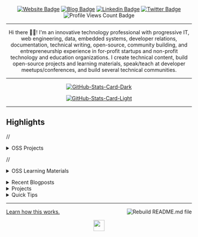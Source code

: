 <div align="center">
<p><a href="https://antarr.dev/"><img src="https://img.shields.io/badge/-Website-3B7EBF?style=for-the-badge&amp;logo=amp&amp;logoColor=white" alt="Website Badge"></a> <a href="https://blog.antarr.dev/"><img src="https://img.shields.io/badge/-Blog-3B7EBF?style=for-the-badge&amp;logo=Hashnode&amp;logoColor=white" alt="Blog Badge"></a> <a href="https://www.linkedin.com/in/antarrbyrd/"><img src="https://img.shields.io/badge/-LinkedIn-3B7EBF?style=for-the-badge&amp;logo=Linkedin&amp;logoColor=white" alt="Linkedin Badge"></a> <a href="https://twitter.com/debuggn_life"><img src="https://img.shields.io/badge/-@debuggn_life-3B7EBF?style=for-the-badge&amp;logo=x&amp;logoColor=white" alt="Twitter Badge"></a> <img src="https://komarev.com/ghpvc/?username=antarr&amp;style=for-the-badge" alt="Profile Views Count Badge"></p>
<hr>
<p>Hi there 👋🏾! I'm an innovative technology professional with progressive IT, web engineering, data, embedded systems, developer relations, documentation, technical writing, open-source, community building, and entrepreneurship experience in for-profit startups and non-profit technology and education organizations. I create technical content, build open-source projects and learning materials, speak/teach at developer meetups/conferences, and build several technical communities.</p>
<hr>
<p><a href="https://github.com/antarr/antarr#gh-dark-mode-only"><img src="https://github-readme-stats.vercel.app/api?username=antarr&amp;show_icons=true&amp;hide_border=true&amp;include_all_commits=true&amp;card_width=600&amp;custom_title=GitHub%20Open%20Source%20Stats&amp;title_color=3B7EBF&amp;text_color=FFF&amp;icon_color=3B7EBF&amp;hide=contribs&amp;show=reviews,prs_merged,prs_merged_percentage&amp;theme=transparent#gh-dark-mode-only" alt="GitHub-Stats-Card-Dark"></a></p>
<p><a href="https://github.com/antarr/antarr#gh-light-mode-only"><img src="https://github-readme-stats.vercel.app/api?username=antarr&amp;show_icons=true&amp;hide_border=true&amp;include_all_commits=true&amp;card_width=600&amp;custom_title=GitHub%20Open%20Source%20Stats&amp;title_color=3B7EBF&amp;text_color=474A4E&amp;icon_color=3B7EBF&amp;hide=contribs&amp;show=reviews,prs_merged,prs_merged_percentage&amp;theme=transparent#gh-light-mode-only" alt="GitHub-Stats-Card-Light"></a></p>
  </div>
<hr>
<h2>Highlights</h2>
<p>// <details></p>
<p>// <summary>OSS Projects</summary></p>
<p>// <br /><br>
// Here are some of my other projects you might want to check out that are not pinned:</p>
<p>// <br /><br>
<br /><br>
// <ul><li><a href=https://github.com/antarr/antarr target="_blank" rel="noopener noreferrer">antarr/antarr</a> (<b>0</b> ✨ and <b>0</b> 🍴): null</li><li><a href=https://github.com/antarr/Withings.NET target="_blank" rel="noopener noreferrer">antarr/Withings.NET</a> (<b>4</b> ✨ and <b>1</b> 🍴): Wrapper around the Withings Health Data api.</li></p>
<li>More coming soon :).</li>
</ul>
<p>// </details></p>
<p>// <details></p>
<p>// <summary>OSS Learning Materials</summary></p>
<p>// <br /><br>
// Here are some of my unique-styled workshop materials you can use to learn key concepts at your own pace:</p>
<p>// <br /><br>
<br /><br>
// <ul><li><a href=https://github.com/antarr/rust-advent-2022 target="_blank" rel="noopener noreferrer">antarr/rust-advent-2022</a> (<b>1</b> ✨ and <b>0</b> 🍴): Copilot and ChatGPT assisted Advent of Code 2022 to learn Rust.</li><li><a href=https://github.com/antarr/Exercism-Solutions target="_blank" rel="noopener noreferrer">antarr/Exercism-Solutions</a> (<b>0</b> ✨ and <b>0</b> 🍴): Solutions to exercises found on <a href="http://exercism.io">exercism.io</a></li><li><a href=https://github.com/antarr/CodeEval-Solutions target="_blank" rel="noopener noreferrer">antarr/CodeEval-Solutions</a> (<b>0</b> ✨ and <b>0</b> 🍴): Solutions for <a href="http://CodeEval.com">CodeEval.com</a></li></p>
<li>More coming soon :).</li>
</ul>
<p>// </details></p>
  <details>
  <summary>Recent Blogposts</summary>
  <br />
  <ul>
    <li><a href=https://medium.com/@antarr/using-activerecord-store-e276990f76d?source=rss-345d44eba069------2 target="_blank" rel="noopener noreferrer">Using ActiveRecord::Store</a> (13/3/2019).</li><li><a href=https://medium.com/@antarr/turning-bitcoins-into-dollars-5b7875e60d45?source=rss-345d44eba069------2 target="_blank" rel="noopener noreferrer">Turning BitCoins into Dollars</a> (30/9/2017).</li><li><a href=https://medium.com/@antarr/alexa-comes-to-iphone-999f3dba267d?source=rss-345d44eba069------2 target="_blank" rel="noopener noreferrer">Alexa Comes To IPhone</a> (4/4/2017).</li><li><a href=https://medium.com/@antarr/refactoring-dotnet-explicit-operators-d34030e667e6?source=rss-345d44eba069------2 target="_blank" rel="noopener noreferrer">Refactoring : dotNet Explicit Operators</a> (20/3/2017).</li><li><a href=https://medium.com/@antarr/sonarqube-mysql-on-yakkety-yak-ubuntu-16-10-2ee3928e9f44?source=rss-345d44eba069------2 target="_blank" rel="noopener noreferrer">SonarQube + MySQL on Yakkety Yak (Ubuntu 16.10)</a> (15/3/2017).</li>
  </ul>
<p>Read more newsletter issues: <a href="https://medium.com/feed/@antarr">https://medium.com/feed/@antarr</a>.</p>
  </details>
  <details>
  <summary>Projects</summary>
<ul>
<li>
<p>Currently: <a href="https://wevoteproject.com">The WeVoteProject</a></p>
</li>
<li>
<p>Previous: <a href="https://honestpolicy.com">HonestPolicy</a></p>
</li>
</ul>
  </details>
  <details>
  <summary>Quick Tips</summary>
<ul>
<li>💬 How to reach me: DM <a href="https://twitter.com/debuggn_life">@debuggn_life</a> on X (Twitter).</li>
</ul>
  </details>
<hr>
<p><a href="#">Learn how this works.</a> <a href="https://github.com/BolajiAyodeji/BolajiAyodeji/actions/workflows/build.yml"><img src="https://github.com/BolajiAyodeji/BolajiAyodeji/actions/workflows/build.yml/badge.svg" align="right" alt="Rebuild README.md file"></a></p>
  <div align="center">
<p><a href="https://antarr.dev" target="_blank" rel="noopener noreferrer"><img src="https://antarr.dev/static/537cfb11a58a1239fdc9078da204b20c/8dbf3/me.webp" width="30" /></a></p>
  </div>